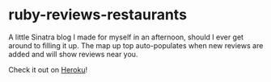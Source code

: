 # ruby-reviews-restaurants

A little Sinatra blog I made for myself in an afternoon, should I ever get around to filling it up. The map up top auto-populates when new reviews are added and will show reviews near you.

Check it out on [Heroku](https://mysterious-citadel-32475.herokuapp.com/)!
